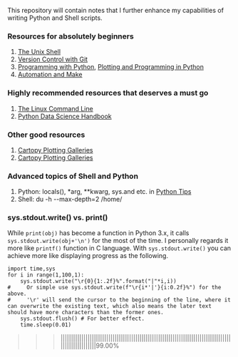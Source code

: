 This repository will contain notes that I further enhance my capabilities of writing Python and Shell scripts.

### Resources for absolutely beginners
1. [The Unix Shell](https://swcarpentry.github.io/shell-novice/)
2. [Version Control with Git](https://swcarpentry.github.io/git-novice/)
3. [Programming with Python](https://swcarpentry.github.io/python-novice-inflammation/), [Plotting and Programming in Python](http://swcarpentry.github.io/python-novice-gapminder/)
4. [Automation and Make](http://swcarpentry.github.io/make-novice/)

### Highly recommended resources that deserves a must go
1. [The Linux Command Line](http://billie66.github.io/TLCL/book/index.html)
2. [Python Data Science Handbook](https://jakevdp.github.io/PythonDataScienceHandbook/)

### Other good resources
1. [Cartopy Plotting Galleries](https://mp.weixin.qq.com/s/VLRAwsNNdX7Yvnxt-JVHFA)
2. [Cartopy Plotting Galleries](https://stackoverflow.com/questions/55598249/showing-alaska-and-hawaii-in-cartopy-map)

### Advanced topics of Shell and Python
1. Python: locals(), \*arg, \*\*kwarg, sys.and etc. in [Python Tips](https://book.pythontips.com/en/latest/#)
2. Shell: du -h --max-depth=2 /home/

### sys.stdout.write() vs. print()
While `print(obj)` has become a function in Python 3.x, it calls `sys.stdout.write(obj+'\n')` for the most of the time. I personally regards it more like `printf()` function in C language. With `sys.stdout.write()` you can achieve more like displaying progress as the following.
```
import time,sys
for i in range(1,100,1):
    sys.stdout.write("\r{0}{1:.2f}%".format("|"*i,i))
#     Or simple use sys.stdout.write(f"\r{i*'|'}{i:0.2f}%") for the above.
#     '\r' will send the cursor to the beginning of the line, where it can overwrite the existing text, which also means the later text should have more characters than the former ones.
    sys.stdout.flush() # For better effect.
    time.sleep(0.01)
```
>>>|||||||||||||||||||||||||||||||||||||||||||||||||||||||||||||||||||||||||||||||||||||||||||||||||||99.00%

